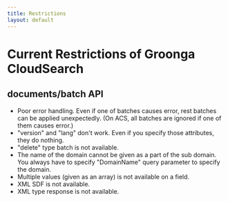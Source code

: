 ```yaml
---
title: Restrictions
layout: default
---
```


# Current Restrictions of Groonga CloudSearch

## documents/batch API

 * Poor error handling. Even if one of batches causes error, rest batches can be applied unexpectedly. (On ACS, all batches are ignored if one of them causes error.)
 * "version" and "lang" don't work. Even if you specify those attributes, they do nothing.
 * "delete" type batch is not available.
 * The name of the domain cannot be given as a part of the sub domain. You always have to specify "DomainName" query parameter to specify the domain.
 * Multiple values (given as an array) is not available on a field.
 * XML SDF is not available.
 * XML type response is not available.
